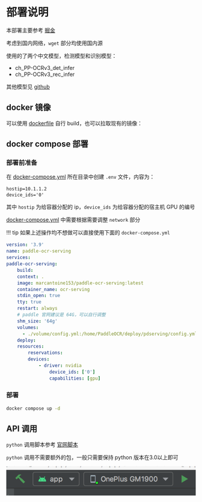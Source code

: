# 部署说明

本部署主要参考 [掘金](https://juejin.cn/post/7194803742032527420)

考虑到国内网络，`wget` 部分均使用国内源

使用的了两个中文模型，检测模型和识别模型：

- ch_PP-OCRv3_det_infer
- ch_PP-OCRv3_rec_infer

其他模型见 [github](https://github.com/PaddlePaddle/PaddleOCR/blob/release/2.5/doc/doc_ch/models_list.md)

## docker 镜像

可以使用 [dockerfile](./dockerfile) 自行 build，也可以拉取现有的镜像：

## docker compose 部署

### 部署前准备

在 [docker-compose.yml](./docker-compose.yml) 所在目录中创建 `.env` 文件，内容为：

```.env
hostip=10.1.1.2
device_ids='0'
```

其中 `hostip` 为给容器分配的 ip，`device_ids` 为给容器分配的宿主机 GPU 的编号

[docker-compose.yml](./docker-compose.yml) 中需要根据需要调整 `network` 部分

!!! tip
    如果上述操作均不想做可以直接使用下面的 `docker-compose.yml`

```yml
version: '3.9'
name: paddle-ocr-serving
services:
paddle-ocr-serving:
    build:
    context: .
    image: marcantoine153/paddle-ocr-serving:latest
    container_name: ocr-serving
    stdin_open: true
    tty: true
    restart: always
    # paddle 官网建议是 64G，可以自行调整
    shm_size: '64g'
    volumes:
      - ./volume/config.yml:/home/PaddleOCR/deploy/pdserving/config.yml
    deploy:
    resources:
        reservations:
        devices:
            - driver: nvidia
                device_ids: ['0']
                capabilities: [gpu]    
```

### 部署

```bash
docker compose up -d
```

## API 调用

`python` 调用脚本参考 [官网脚本](https://raw.githubusercontent.com/PaddlePaddle/PaddleOCR/release/2.7/deploy/pdserving/pipeline_http_client.py)

`python` 调用不需要额外的包，一般只需要保持 python 版本在3.0以上即可

![Alt text](demo/demo.png)